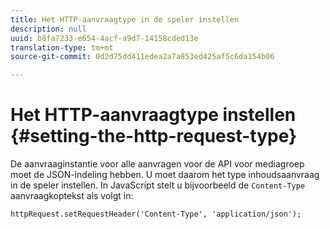 ```yaml
---
title: Het HTTP-aanvraagtype in de speler instellen
description: null
uuid: b8fa7233-e654-4acf-a9d7-14158cded13e
translation-type: tm+mt
source-git-commit: 0d2d75dd411edea2a7a853ed425af5c6da154b06

---
```



# Het HTTP-aanvraagtype instellen {#setting-the-http-request-type}

De aanvraaginstantie voor alle aanvragen voor de API voor mediagroep moet de JSON-indeling hebben. U moet daarom het type inhoudsaanvraag in de speler instellen. In JavaScript stelt u bijvoorbeeld de `Content-Type` aanvraagkoptekst als volgt in:

```
httpRequest.setRequestHeader('Content-Type', 'application/json'); 
```

